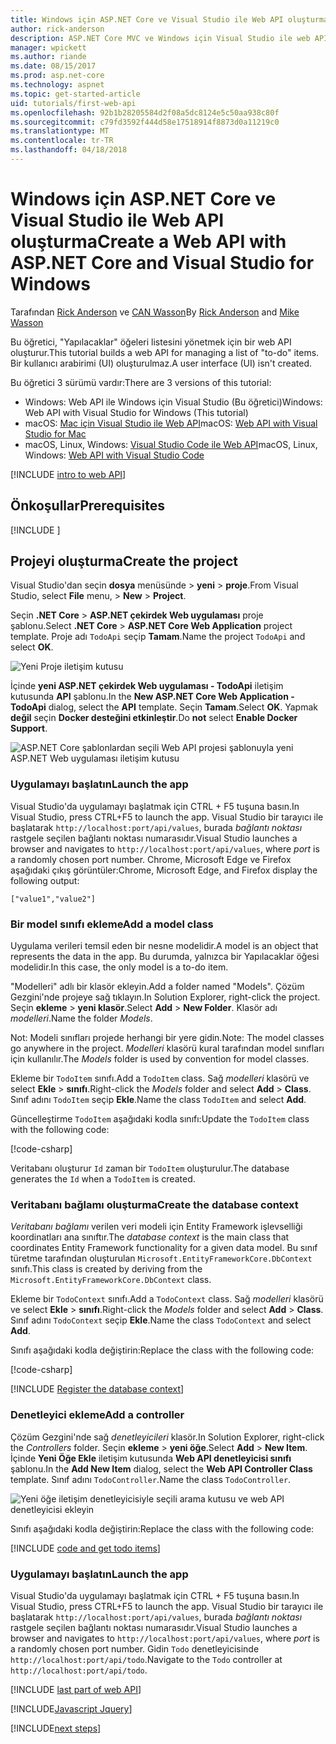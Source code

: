 ```yaml
---
title: Windows için ASP.NET Core ve Visual Studio ile Web API oluşturma
author: rick-anderson
description: ASP.NET Core MVC ve Windows için Visual Studio ile web API'si oluşturma
manager: wpickett
ms.author: riande
ms.date: 08/15/2017
ms.prod: asp.net-core
ms.technology: aspnet
ms.topic: get-started-article
uid: tutorials/first-web-api
ms.openlocfilehash: 92b1b28205584d2f08a5dc8124e5c50aa938c80f
ms.sourcegitcommit: c79fd3592f444d58e17518914f8873d0a11219c0
ms.translationtype: MT
ms.contentlocale: tr-TR
ms.lasthandoff: 04/18/2018
---
```

# <a name="create-a-web-api-with-aspnet-core-and-visual-studio-for-windows"></a><span data-ttu-id="bbf91-103">Windows için ASP.NET Core ve Visual Studio ile Web API oluşturma</span><span class="sxs-lookup"><span data-stu-id="bbf91-103">Create a Web API with ASP.NET Core and Visual Studio for Windows</span></span>

<span data-ttu-id="bbf91-104">Tarafından [Rick Anderson](https://twitter.com/RickAndMSFT) ve [CAN Wasson](https://github.com/mikewasson)</span><span class="sxs-lookup"><span data-stu-id="bbf91-104">By [Rick Anderson](https://twitter.com/RickAndMSFT) and [Mike Wasson](https://github.com/mikewasson)</span></span>

<span data-ttu-id="bbf91-105">Bu öğretici, "Yapılacaklar" öğeleri listesini yönetmek için bir web API oluşturur.</span><span class="sxs-lookup"><span data-stu-id="bbf91-105">This tutorial builds a web API for managing a list of "to-do" items.</span></span> <span data-ttu-id="bbf91-106">Bir kullanıcı arabirimi (UI) oluşturulmaz.</span><span class="sxs-lookup"><span data-stu-id="bbf91-106">A user interface (UI) isn't created.</span></span>

<span data-ttu-id="bbf91-107">Bu öğretici 3 sürümü vardır:</span><span class="sxs-lookup"><span data-stu-id="bbf91-107">There are 3 versions of this tutorial:</span></span>

* <span data-ttu-id="bbf91-108">Windows: Web API ile Windows için Visual Studio (Bu öğretici)</span><span class="sxs-lookup"><span data-stu-id="bbf91-108">Windows: Web API with Visual Studio for Windows (This tutorial)</span></span>
* <span data-ttu-id="bbf91-109">macOS: [Mac için Visual Studio ile Web API](xref:tutorials/first-web-api-mac)</span><span class="sxs-lookup"><span data-stu-id="bbf91-109">macOS: [Web API with Visual Studio for Mac](xref:tutorials/first-web-api-mac)</span></span>
* <span data-ttu-id="bbf91-110">macOS, Linux, Windows: [Visual Studio Code ile Web API](xref:tutorials/web-api-vsc)</span><span class="sxs-lookup"><span data-stu-id="bbf91-110">macOS, Linux, Windows: [Web API with Visual Studio Code](xref:tutorials/web-api-vsc)</span></span>

<!-- WARNING: The code AND images in this doc are used by uid: tutorials/web-api-vsc, tutorials/first-web-api-mac and tutorials/first-web-api. If you change any code/images in this tutorial, update uid: tutorials/web-api-vsc -->

[!INCLUDE [intro to web API](../includes/webApi/intro.md)]

## <a name="prerequisites"></a><span data-ttu-id="bbf91-111">Önkoşullar</span><span class="sxs-lookup"><span data-stu-id="bbf91-111">Prerequisites</span></span>

[!INCLUDE [](~/includes/net-core-prereqs-windows.md)]

## <a name="create-the-project"></a><span data-ttu-id="bbf91-112">Projeyi oluşturma</span><span class="sxs-lookup"><span data-stu-id="bbf91-112">Create the project</span></span>

<span data-ttu-id="bbf91-113">Visual Studio'dan seçin **dosya** menüsünde > **yeni** > **proje**.</span><span class="sxs-lookup"><span data-stu-id="bbf91-113">From Visual Studio, select **File** menu, > **New** > **Project**.</span></span>

<span data-ttu-id="bbf91-114">Seçin **.NET Core** > **ASP.NET çekirdek Web uygulaması** proje şablonu.</span><span class="sxs-lookup"><span data-stu-id="bbf91-114">Select **.NET Core** > **ASP.NET Core Web Application** project template.</span></span> <span data-ttu-id="bbf91-115">Proje adı `TodoApi` seçip **Tamam**.</span><span class="sxs-lookup"><span data-stu-id="bbf91-115">Name the project `TodoApi` and select **OK**.</span></span>

![Yeni Proje iletişim kutusu](first-web-api/_static/new-project.png)

<span data-ttu-id="bbf91-117">İçinde **yeni ASP.NET çekirdek Web uygulaması - TodoApi** iletişim kutusunda **API** şablonu.</span><span class="sxs-lookup"><span data-stu-id="bbf91-117">In the **New ASP.NET Core Web Application - TodoApi** dialog, select the **API** template.</span></span> <span data-ttu-id="bbf91-118">Seçin **Tamam**.</span><span class="sxs-lookup"><span data-stu-id="bbf91-118">Select **OK**.</span></span> <span data-ttu-id="bbf91-119">Yapmak **değil** seçin **Docker desteğini etkinleştir**.</span><span class="sxs-lookup"><span data-stu-id="bbf91-119">Do **not** select **Enable Docker Support**.</span></span>

![ASP.NET Core şablonlardan seçili Web API projesi şablonuyla yeni ASP.NET Web uygulaması iletişim kutusu](first-web-api/_static/web-api-project.png)

### <a name="launch-the-app"></a><span data-ttu-id="bbf91-121">Uygulamayı başlatın</span><span class="sxs-lookup"><span data-stu-id="bbf91-121">Launch the app</span></span>

<span data-ttu-id="bbf91-122">Visual Studio'da uygulamayı başlatmak için CTRL + F5 tuşuna basın.</span><span class="sxs-lookup"><span data-stu-id="bbf91-122">In Visual Studio, press CTRL+F5 to launch the app.</span></span> <span data-ttu-id="bbf91-123">Visual Studio bir tarayıcı ile başlatarak `http://localhost:port/api/values`, burada *bağlantı noktası* rastgele seçilen bağlantı noktası numarasıdır.</span><span class="sxs-lookup"><span data-stu-id="bbf91-123">Visual Studio launches a browser and navigates to `http://localhost:port/api/values`, where *port* is a randomly chosen port number.</span></span> <span data-ttu-id="bbf91-124">Chrome, Microsoft Edge ve Firefox aşağıdaki çıkış görüntüler:</span><span class="sxs-lookup"><span data-stu-id="bbf91-124">Chrome, Microsoft Edge, and Firefox display the following output:</span></span>

```
["value1","value2"]
```

### <a name="add-a-model-class"></a><span data-ttu-id="bbf91-125">Bir model sınıfı ekleme</span><span class="sxs-lookup"><span data-stu-id="bbf91-125">Add a model class</span></span>

<span data-ttu-id="bbf91-126">Uygulama verileri temsil eden bir nesne modelidir.</span><span class="sxs-lookup"><span data-stu-id="bbf91-126">A model is an object that represents the data in the app.</span></span> <span data-ttu-id="bbf91-127">Bu durumda, yalnızca bir Yapılacaklar öğesi modelidir.</span><span class="sxs-lookup"><span data-stu-id="bbf91-127">In this case, the only model is a to-do item.</span></span>

<span data-ttu-id="bbf91-128">"Modelleri" adlı bir klasör ekleyin.</span><span class="sxs-lookup"><span data-stu-id="bbf91-128">Add a folder named "Models".</span></span> <span data-ttu-id="bbf91-129">Çözüm Gezgini'nde projeye sağ tıklayın.</span><span class="sxs-lookup"><span data-stu-id="bbf91-129">In Solution Explorer, right-click the project.</span></span> <span data-ttu-id="bbf91-130">Seçin **ekleme** > **yeni klasör**.</span><span class="sxs-lookup"><span data-stu-id="bbf91-130">Select **Add** > **New Folder**.</span></span> <span data-ttu-id="bbf91-131">Klasör adı *modelleri*.</span><span class="sxs-lookup"><span data-stu-id="bbf91-131">Name the folder *Models*.</span></span>

<span data-ttu-id="bbf91-132">Not: Modeli sınıfları projede herhangi bir yere gidin.</span><span class="sxs-lookup"><span data-stu-id="bbf91-132">Note: The model classes go anywhere in the project.</span></span> <span data-ttu-id="bbf91-133">*Modelleri* klasörü kural tarafından model sınıfları için kullanılır.</span><span class="sxs-lookup"><span data-stu-id="bbf91-133">The *Models* folder is used by convention for model classes.</span></span>

<span data-ttu-id="bbf91-134">Ekleme bir `TodoItem` sınıfı.</span><span class="sxs-lookup"><span data-stu-id="bbf91-134">Add a `TodoItem` class.</span></span> <span data-ttu-id="bbf91-135">Sağ *modelleri* klasörü ve select **Ekle** > **sınıfı**.</span><span class="sxs-lookup"><span data-stu-id="bbf91-135">Right-click the *Models* folder and select **Add** > **Class**.</span></span> <span data-ttu-id="bbf91-136">Sınıf adını `TodoItem` seçip **Ekle**.</span><span class="sxs-lookup"><span data-stu-id="bbf91-136">Name the class `TodoItem` and select **Add**.</span></span>

<span data-ttu-id="bbf91-137">Güncelleştirme `TodoItem` aşağıdaki kodla sınıfı:</span><span class="sxs-lookup"><span data-stu-id="bbf91-137">Update the `TodoItem` class with the following code:</span></span>

[!code-csharp[](first-web-api/sample/TodoApi/Models/TodoItem.cs)]

<span data-ttu-id="bbf91-138">Veritabanı oluşturur `Id` zaman bir `TodoItem` oluşturulur.</span><span class="sxs-lookup"><span data-stu-id="bbf91-138">The database generates the `Id` when a `TodoItem` is created.</span></span>

### <a name="create-the-database-context"></a><span data-ttu-id="bbf91-139">Veritabanı bağlamı oluşturma</span><span class="sxs-lookup"><span data-stu-id="bbf91-139">Create the database context</span></span>

<span data-ttu-id="bbf91-140">*Veritabanı bağlamı* verilen veri modeli için Entity Framework işlevselliği koordinatları ana sınıftır.</span><span class="sxs-lookup"><span data-stu-id="bbf91-140">The *database context* is the main class that coordinates Entity Framework functionality for a given data model.</span></span> <span data-ttu-id="bbf91-141">Bu sınıf türetme tarafından oluşturulan `Microsoft.EntityFrameworkCore.DbContext` sınıfı.</span><span class="sxs-lookup"><span data-stu-id="bbf91-141">This class is created by deriving from the `Microsoft.EntityFrameworkCore.DbContext` class.</span></span>

<span data-ttu-id="bbf91-142">Ekleme bir `TodoContext` sınıfı.</span><span class="sxs-lookup"><span data-stu-id="bbf91-142">Add a `TodoContext` class.</span></span> <span data-ttu-id="bbf91-143">Sağ *modelleri* klasörü ve select **Ekle** > **sınıfı**.</span><span class="sxs-lookup"><span data-stu-id="bbf91-143">Right-click the *Models* folder and select **Add** > **Class**.</span></span> <span data-ttu-id="bbf91-144">Sınıf adını `TodoContext` seçip **Ekle**.</span><span class="sxs-lookup"><span data-stu-id="bbf91-144">Name the class `TodoContext` and select **Add**.</span></span>

<span data-ttu-id="bbf91-145">Sınıfı aşağıdaki kodla değiştirin:</span><span class="sxs-lookup"><span data-stu-id="bbf91-145">Replace the class with the following code:</span></span>

[!code-csharp[](first-web-api/sample/TodoApi/Models/TodoContext.cs)]

[!INCLUDE [Register the database context](../includes/webApi/register_dbContext.md)]

### <a name="add-a-controller"></a><span data-ttu-id="bbf91-146">Denetleyici ekleme</span><span class="sxs-lookup"><span data-stu-id="bbf91-146">Add a controller</span></span>

<span data-ttu-id="bbf91-147">Çözüm Gezgini'nde sağ *denetleyicileri* klasör.</span><span class="sxs-lookup"><span data-stu-id="bbf91-147">In Solution Explorer, right-click the *Controllers* folder.</span></span> <span data-ttu-id="bbf91-148">Seçin **ekleme** > **yeni öğe**.</span><span class="sxs-lookup"><span data-stu-id="bbf91-148">Select **Add** > **New Item**.</span></span> <span data-ttu-id="bbf91-149">İçinde **Yeni Öğe Ekle** iletişim kutusunda **Web API denetleyicisi sınıfı** şablonu.</span><span class="sxs-lookup"><span data-stu-id="bbf91-149">In the **Add New Item** dialog, select the **Web API Controller Class** template.</span></span> <span data-ttu-id="bbf91-150">Sınıf adını `TodoController`.</span><span class="sxs-lookup"><span data-stu-id="bbf91-150">Name the class `TodoController`.</span></span>

![Yeni öğe iletişim denetleyicisiyle seçili arama kutusu ve web API denetleyicisi ekleyin](first-web-api/_static/new_controller.png)

<span data-ttu-id="bbf91-152">Sınıfı aşağıdaki kodla değiştirin:</span><span class="sxs-lookup"><span data-stu-id="bbf91-152">Replace the class with the following code:</span></span>

[!INCLUDE [code and get todo items](../includes/webApi/getTodoItems.md)]

### <a name="launch-the-app"></a><span data-ttu-id="bbf91-153">Uygulamayı başlatın</span><span class="sxs-lookup"><span data-stu-id="bbf91-153">Launch the app</span></span>

<span data-ttu-id="bbf91-154">Visual Studio'da uygulamayı başlatmak için CTRL + F5 tuşuna basın.</span><span class="sxs-lookup"><span data-stu-id="bbf91-154">In Visual Studio, press CTRL+F5 to launch the app.</span></span> <span data-ttu-id="bbf91-155">Visual Studio bir tarayıcı ile başlatarak `http://localhost:port/api/values`, burada *bağlantı noktası* rastgele seçilen bağlantı noktası numarasıdır.</span><span class="sxs-lookup"><span data-stu-id="bbf91-155">Visual Studio launches a browser and navigates to `http://localhost:port/api/values`, where *port* is a randomly chosen port number.</span></span> <span data-ttu-id="bbf91-156">Gidin `Todo` denetleyicisinde `http://localhost:port/api/todo`.</span><span class="sxs-lookup"><span data-stu-id="bbf91-156">Navigate to the `Todo` controller at `http://localhost:port/api/todo`.</span></span>

[!INCLUDE [last part of web API](../includes/webApi/end.md)]

[!INCLUDE[Javascript Jquery](../includes/add-javascript-jquery/index.md)]

[!INCLUDE[next steps](../includes/webApi/next.md)]

